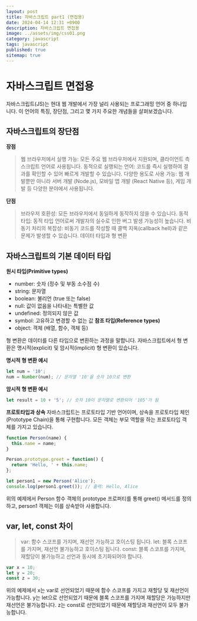 ```yaml
---
layout: post
title: 자바스크립트 part1 (면접용)
date: 2024-04-14 12:31 +0900
description: 자바스크립트 면접용
image: ../assets/img/css01.png
category: javascript
tags: javascript
published: true
sitemap: true
---
```


# 자바스크립트 면접용

자바스크립트(JS)는 현대 웹 개발에서 가장 널리 사용되는 프로그래밍 언어 중 하나입니다. 이 언어의 특징, 장단점, 그리고 몇 가지 주요한 개념들을 살펴보겠습니다.

## 자바스크립트의 장단점
**장점**
> 웹 브라우저에서 실행 가능: 모든 주요 웹 브라우저에서 지원되며, 클라이언트 측 스크립트 언어로 사용됩니다.
> 동적으로 실행되는 언어: 코드를 즉시 실행하여 결과를 확인할 수 있어 빠르게 개발할 수 있습니다.
> 다양한 용도로 사용 가능: 웹 개발뿐만 아니라 서버 개발 (Node.js), 모바일 앱 개발 (React Native 등), 게임 개발 등 다양한 분야에서 사용됩니다.

**단점**
> 브라우저 호환성: 모든 브라우저에서 동일하게 동작하지 않을 수 있습니다.
> 동적 타입: 동적 타입 언어로써 개발자의 실수로 인한 버그 발생 가능성이 높습니다.
> 비동기 처리의 복잡성: 비동기 코드를 작성할 때 콜백 지옥(callback hell)과 같은 문제가 발생할 수 있습니다.
데이터 타입과 형 변환


## 자바스크립트의 기본 데이터 타입

**원시 타입(Primitive types)**
- number: 숫자 (정수 및 부동 소수점 수)
- string: 문자열
- boolean: 불리언 (true 또는 false)
- null: 값이 없음을 나타내는 특별한 값
- undefined: 정의되지 않은 값
- symbol: 고유하고 변경할 수 없는 값
**참조 타입(Reference types)**
- object: 객체 (배열, 함수, 객체 등)

형 변환은 데이터를 다른 타입으로 변환하는 과정을 말합니다. 자바스크립트에서 형 변환은 명시적(explicit) 및 암시적(implicit) 형 변환이 있습니다.

**명시적 형 변환 예시**

````javascript
let num = '10';
num = Number(num); // 문자열 '10'을 숫자 10으로 변환
````
**암시적 형 변환 예시**

````javascript
let result = 10 + '5'; // 숫자 10이 문자열로 변환되어 '105'가 됨
````
**프로토타입과 상속**
자바스크립트는 프로토타입 기반 언어이며, 상속을 프로토타입 체인(Prototype Chain)을 통해 구현합니다. 모든 객체는 부모 역할을 하는 프로토타입 객체를 가지고 있습니다.

````javascript
function Person(name) {
  this.name = name;
}

Person.prototype.greet = function() {
  return 'Hello, ' + this.name;
};

let person1 = new Person('Alice');
console.log(person1.greet()); // 출력: Hello, Alice
````
위의 예제에서 Person 함수 객체의 prototype 프로퍼티를 통해 greet() 메서드를 정의하고, person1 객체는 이를 상속받아 사용합니다.

## var, let, const 차이
> var: 함수 스코프를 가지며, 재선언 가능하고 호이스팅 됩니다.
> let: 블록 스코프를 가지며, 재선언 불가능하고 호이스팅 됩니다.
> const: 블록 스코프를 가지며, 재할당이 불가능하고 선언과 동시에 초기화되어야 합니다.
````javascript
var x = 10;
let y = 20;
const z = 30;
````
위의 예제에서 x는 var로 선언되었기 때문에 함수 스코프를 가지고 재할당 및 재선언이 가능합니다. y는 let으로 선언되었기 때문에 블록 스코프를 가지며 재할당은 가능하지만 재선언은 불가능합니다. z는 const로 선언되었기 때문에 재할당과 재선언이 모두 불가능합니다.